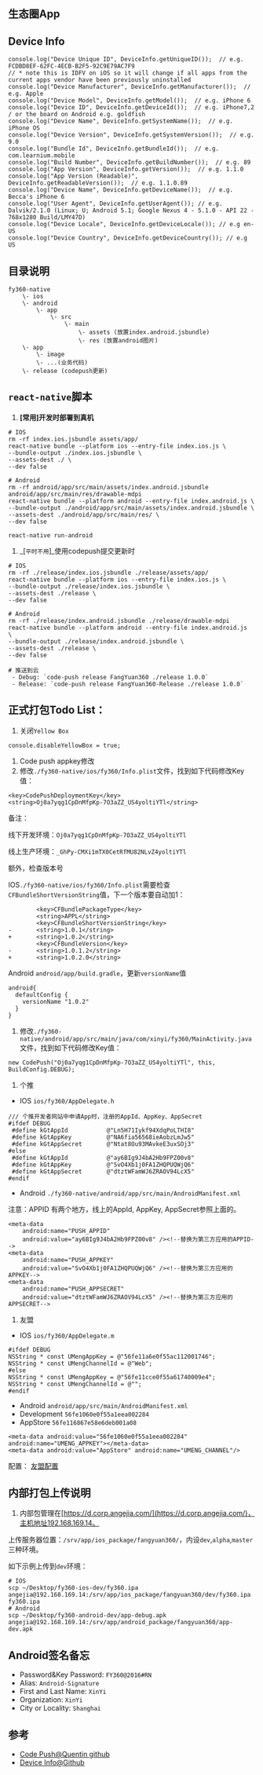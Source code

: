 ## 生态圈App

## Device Info

```
console.log("Device Unique ID", DeviceInfo.getUniqueID());  // e.g. FCDBD8EF-62FC-4ECB-B2F5-92C9E79AC7F9
// * note this is IDFV on iOS so it will change if all apps from the current apps vendor have been previously uninstalled
console.log("Device Manufacturer", DeviceInfo.getManufacturer());  // e.g. Apple
console.log("Device Model", DeviceInfo.getModel());  // e.g. iPhone 6
console.log("Device ID", DeviceInfo.getDeviceId());  // e.g. iPhone7,2 / or the board on Android e.g. goldfish
console.log("Device Name", DeviceInfo.getSystemName());  // e.g. iPhone OS
console.log("Device Version", DeviceInfo.getSystemVersion());  // e.g. 9.0
console.log("Bundle Id", DeviceInfo.getBundleId());  // e.g. com.learnium.mobile
console.log("Build Number", DeviceInfo.getBuildNumber());  // e.g. 89
console.log("App Version", DeviceInfo.getVersion());  // e.g. 1.1.0
console.log("App Version (Readable)", DeviceInfo.getReadableVersion());  // e.g. 1.1.0.89
console.log("Device Name", DeviceInfo.getDeviceName());  // e.g. Becca's iPhone 6
console.log("User Agent", DeviceInfo.getUserAgent()); // e.g. Dalvik/2.1.0 (Linux; U; Android 5.1; Google Nexus 4 - 5.1.0 - API 22 - 768x1280 Build/LMY47D)
console.log("Device Locale", DeviceInfo.getDeviceLocale()); // e.g en-US
console.log("Device Country", DeviceInfo.getDeviceCountry()); // e.g US
```

## 目录说明

```
fy360-native
    \- ios
    \- android
        \- app
            \- src
                \- main
                    \- assets (放置index.android.jsbundle)
                    \- res (放置android图片)
    \- app
        \- image
        \- ...(业务代码)
    \- release (codepush更新)
```

## `react-native`脚本

1. __[常用]开发时部署到真机__

```
# IOS
rm -rf index.ios.jsbundle assets/app/
react-native bundle --platform ios --entry-file index.ios.js \
--bundle-output ./index.ios.jsbundle \
--assets-dest ./ \
--dev false

# Android
rm -rf android/app/src/main/assets/index.android.jsbundle android/app/src/main/res/drawable-mdpi
react-native bundle --platform android --entry-file index.android.js \
--bundle-output ./android/app/src/main/assets/index.android.jsbundle \
--assets-dest ./android/app/src/main/res/ \
--dev false

react-native run-android
```

1. _[`平时不用`]_使用codepush提交更新时

```
# IOS
rm -rf ./release/index.ios.jsbundle ./release/assets/app/
react-native bundle --platform ios --entry-file index.ios.js \
--bundle-output ./release/index.ios.jsbundle \
--assets-dest ./release \
--dev false

# Android
rm -rf ./release/index.android.jsbundle ./release/drawable-mdpi
react-native bundle --platform android --entry-file index.android.js  \
--bundle-output ./release/index.android.jsbundle \
--assets-dest ./release \
--dev false

# 推送到云
 - Debug: `code-push release FangYuan360 ./release 1.0.0`
 - Release: `code-push release FangYuan360-Release ./release 1.0.0`

```

## 正式打包Todo List：
1. 关闭`Yellow Box`
 ```
 console.disableYellowBox = true; 
 ```

1. Code push appkey修改
 1. 修改`./fy360-native/ios/fy360/Info.plist`文件，找到如下代码修改Key值：

 ```
 <key>CodePushDeploymentKey</key>
 <string>Oj0a7yqg1CpDnMfpKp-7O3aZZ_US4yoltiYTl</string>
 ```
 
 备注：
 
 线下开发环境：`Oj0a7yqg1CpDnMfpKp-7O3aZZ_US4yoltiYTl`
 
 线上生产环境：`_GhPy-CMXi1mTX0CetRfMU82NLvZ4yoltiYTl`

 额外，检查版本号

 IOS`./fy360-native/ios/fy360/Info.plist`需要检查`CFBundleShortVersionString`值，下一个版本要自动加1：

 ```
         <key>CFBundlePackageType</key>
         <string>APPL</string>
         <key>CFBundleShortVersionString</key>
 -       <string>1.0.1</string>
 +       <string>1.0.2</string>
         <key>CFBundleVersion</key>
 -       <string>1.0.1.2</string>
 +       <string>1.0.2.0</string>
 ```
 Android `android/app/build.gradle`，更新`versionName`值

 ```
 android{
   defaultConfig {
     versionName "1.0.2"
   }  
 }
 ```
 
 1. 修改`./fy360-native/android/app/src/main/java/com/xinyi/fy360/MainActivity.java`文件，找到如下代码修改Key值：
 
 ```
 new CodePush("Oj0a7yqg1CpDnMfpKp-7O3aZZ_US4yoltiYTl", this, BuildConfig.DEBUG);
 ```
1. 个推

 - IOS `ios/fy360/AppDelegate.h`

 ```
 /// 个推开发者网站中申请App时，注册的AppId、AppKey、AppSecret
 #ifdef DEBUG
  #define kGtAppId           @"Ln5H71Iykf94XdqPoLTHI8"
  #define kGtAppKey          @"NA6fia56568ieAobzLmJw5"
  #define kGtAppSecret       @"Ntat8Ou93MAvkeE3uxSOj3"
 #else
  #define kGtAppId           @"ay6BIg9J4bA2Hb9FPZ00v8"
  #define kGtAppKey          @"SvO4Xb1j0FA1ZHQPUQWjQ6"
  #define kGtAppSecret       @"dtztWFamWJ6ZRAOV94LcX5"
 #endif
 ```
 - Android `./fy360-native/android/app/src/main/AndroidManifest.xml`
 
 注意：APPID 有两个地方，线上的AppId, AppKey, AppSecret参照上面的。

 ```
 <meta-data
     android:name="PUSH_APPID"
     android:value="ay6BIg9J4bA2Hb9FPZ00v8" /><!--替换为第三方应用的APPID-->
 <meta-data
     android:name="PUSH_APPKEY"
     android:value="SvO4Xb1j0FA1ZHQPUQWjQ6" /><!--替换为第三方应用的APPKEY-->
 <meta-data
     android:name="PUSH_APPSECRET"
     android:value="dtztWFamWJ6ZRAOV94LcX5" /><!--替换为第三方应用的APPSECRET-->
 ```

1. 友盟

 - IOS `ios/fy360/AppDelegate.m`
 
 ```
 #ifdef DEBUG
 NSString * const UMengAppKey = @"56fe11a6e0f55ac112001746";
 NSString * const UMengChannelId = @"Web";
 #else
 NSString * const UMengAppKey = @"56fe11cce0f55a61740009e4";
 NSString * const UMengChannelId = @"";
 #endif
 ```
 - Android `android/app/src/main/AndroidManifest.xml`
  - Development `56fe1060e0f55a1eea002284`
  - AppStore `56fe116867e58e6deb001a08`

 ```
 <meta-data android:value="56fe1060e0f55a1eea002284" android:name="UMENG_APPKEY"></meta-data>
 <meta-data android:value="AppStore" android:name="UMENG_CHANNEL"/>
 ```
配置： [友盟配置](http://dev.umeng.com/analytics/android-doc/integration#1_3)
  

## 内部打包上传说明

1. 内部包管理在[https://d.corp.angejia.com/](https://d.corp.angejia.com/)，主机地址192.168.169.14。

 上传服务器位置：`/srv/app/ios_package/fangyuan360/`，内设`dev`,`alpha`,`master`三种环境。

 如下示例上传到`dev`环境：

```
# IOS
scp ~/Desktop/fy360-ios-dev/fy360.ipa angejia@192.168.169.14:/srv/app/ios_package/fangyuan360/dev/fy360.ipa
fy360.ipa
# Android
scp ~/Desktop/fy360-android-dev/app-debug.apk angejia@192.168.169.14:/srv/app/android_package/fangyuan360/app-dev.apk
```

## Android签名备忘

- Password&Key Password: `FY360@2016#RN`
- Alias: `Android-Signature`
- First and Last Name: `XinYi`
- Organization: `XinYi`
- City or Locality: `Shanghai`

## 参考

 - [Code Push@Quentin github](https://github.com/quentinyang/sharing/blob/master/App/codepush.md)
 - [Device Info@Github](https://github.com/rebeccahughes/react-native-device-info)

